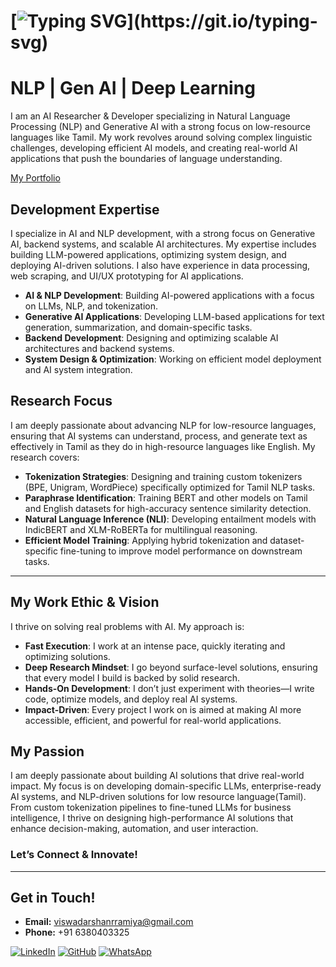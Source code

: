 # [![Typing SVG](https://readme-typing-svg.demolab.com/?lines=👋+Hey+there+,+I'm+Viswadarshan!)](https://git.io/typing-svg)

# NLP | Gen AI | Deep Learning
<!--
Passionate about designing impactful solutions that seamlessly integrate advanced technology in Generative and Agentic AI with practical applications, encompassing the entire development lifecycle.

Check out [My Portfolio](https://viswadarshan-024.github.io/portfolio/)

My work includes contributing to academic journals and advancing Tamil Language Processing using Generative AI. I focus on exploring and implementing advanced NLP techniques tailored to Indic Languages, in paraphrase detection and paraphrase generation. Improving state-of-the-art models to align with the nuances of Tamil’s rich morphological structure and linguistic diversity.

I am dedicated to optimizing the NLP pipeline—from preprocessing and feature engineering to solving classification and regression tasks. By leveraging the latest methodologies and integrating language-specific adjustments, I aim to create robust and efficient NLP solutions that enhance the understanding and processing of Indic text data.

---

 -->





I am an AI Researcher & Developer specializing in Natural Language Processing (NLP) and Generative AI with a strong focus on low-resource languages like Tamil. My work revolves around solving complex linguistic challenges, developing efficient AI models, and creating real-world AI applications that push the boundaries of language understanding.

[My Portfolio](https://viswadarshan.netlify.app/)

## Development Expertise

I specialize in AI and NLP development, with a strong focus on Generative AI, backend systems, and scalable AI architectures. My expertise includes building LLM-powered applications, optimizing system design, and deploying AI-driven solutions. I also have experience in data processing, web scraping, and UI/UX prototyping for AI applications.

- **AI & NLP Development**: Building AI-powered applications with a focus on LLMs, NLP, and tokenization.
- **Generative AI Applications**: Developing LLM-based applications for text generation, summarization, and domain-specific tasks.
- **Backend Development**: Designing and optimizing scalable AI architectures and backend systems.
- **System Design & Optimization**: Working on efficient model deployment and AI system integration.

## Research Focus

I am deeply passionate about advancing NLP for low-resource languages, ensuring that AI systems can understand, process, and generate text as effectively in Tamil as they do in high-resource languages like English. My research covers:

- **Tokenization Strategies**: Designing and training custom tokenizers (BPE, Unigram, WordPiece) specifically optimized for Tamil NLP tasks.
- **Paraphrase Identification**: Training BERT and other models on Tamil and English datasets for high-accuracy sentence similarity detection.
- **Natural Language Inference (NLI)**: Developing entailment models with IndicBERT and XLM-RoBERTa for multilingual reasoning.
- **Efficient Model Training**: Applying hybrid tokenization and dataset-specific fine-tuning to improve model performance on downstream tasks.

---

## My Work Ethic & Vision

I thrive on solving real problems with AI. My approach is:

- **Fast Execution**: I work at an intense pace, quickly iterating and optimizing solutions.
- **Deep Research Mindset**: I go beyond surface-level solutions, ensuring that every model I build is backed by solid research.
- **Hands-On Development**: I don’t just experiment with theories—I write code, optimize models, and deploy real AI systems.
- **Impact-Driven**: Every project I work on is aimed at making AI more accessible, efficient, and powerful for real-world applications.

## My Passion

I am deeply passionate about building AI solutions that drive real-world impact. My focus is on developing domain-specific LLMs, enterprise-ready AI systems, and NLP-driven solutions for low resource language(Tamil). From custom tokenization pipelines to fine-tuned LLMs for business intelligence, I thrive on designing high-performance AI solutions that enhance decision-making, automation, and user interaction.


### Let’s Connect & Innovate!

---

## Get in Touch!

- **Email:** [viswadarshanrramiya@gmail.com](mailto:viswadarshanrramiya@gmail.com)
- **Phone:** +91 6380403325

[![LinkedIn](https://img.shields.io/badge/LinkedIn-0A66C2?style=for-the-badge&logo=linkedin&logoColor=white)](https://www.linkedin.com/in/viswadarshan-r-r-68b8b124b/)
[![GitHub](https://img.shields.io/badge/GitHub-181717?style=for-the-badge&logo=github&logoColor=white)](https://github.com/viswadarshan-024)
[![WhatsApp](https://img.shields.io/badge/WhatsApp-25D366?style=for-the-badge&logo=whatsapp&logoColor=white)](https://wa.me/916380403325)
